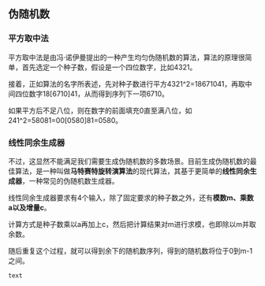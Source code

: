## 伪随机数
### 平方取中法
平方取中法是由冯·诺伊曼提出的一种产生均匀伪随机数的算法，算法的原理很简单，首先选定一个种子数，假设是一个四位数字，比如4321。

接着，正如算法的名字所表述，先对种子数进行平方4321^2=18671041，再取中间四位数字18[6710]41，从而得到序列下一项6710。

如果平方后不足八位，则在数字的前面填充0直至满八位，如241^2=58081=00[0580]81=0580。

### 线性同余生成器
不过，这显然不能满足我们需要生成伪随机数的多数场景。目前生成伪随机数的最佳算法，是一种叫做**马特赛特旋转演算法**的现代算法，其基于更简单的**线性同余生成器**，一种常见的伪随机数生成器。

线性同余生成器要求有4个输入，除了固定要求的种子数之外，还有**模数m、乘数a以及增量c**。

计算方式是种子数乘以a再加上c，然后把计算结果对m进行求模，也即除以m并取余数。

随后重复这个过程，就可以得到余下的随机数序列，得到的随机数将位于0到m-1之间。

`text`
